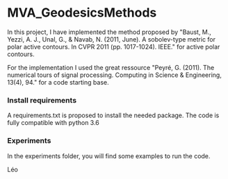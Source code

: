 # MVA_GeodesicsMethods

In this project, I have implemented the method proposed by
"Baust, M., Yezzi, A. J., Unal, G., & Navab, N. (2011, June).
A sobolev-type metric for polar active contours. In CVPR 2011 (pp. 1017-1024). IEEE." for active polar contours.

For the implementation I used the great ressource "Peyré, G. (2011). The numerical tours of signal processing. Computing in Science & Engineering, 13(4), 94." for a code starting base.


### Install requirements
A requirements.txt is proposed to install the needed package.
The code is fully compatible with python 3.6

### Experiments

In the experiments folder, you will find some examples to run the code.


Léo
